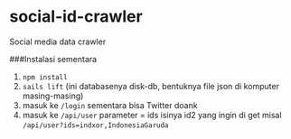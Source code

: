 # social-id-crawler

Social media data crawler

###Instalasi sementara
1. `npm install`
2. `sails lift` (ini databasenya disk-db, bentuknya file json di komputer masing-masing)
3. masuk ke `/login` sementara bisa Twitter doank
4. masuk ke `/api/user` parameter = ids isinya id2 yang ingin di get misal `/api/user?ids=indxor,IndonesiaGaruda`
